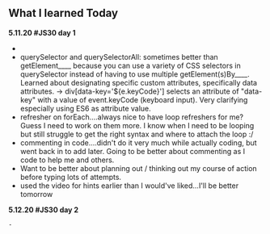 ## What I learned Today

**5.11.20 #JS30 day 1**

  - <audio> element: never used an audio tag before and learned that you can use src files from your project director, or stream from the web. It also comes with predefined methods for addings controls, starting/stopping playback etc. 
  - querySelector and querySelectorAll: sometimes better than getElement____ because you can use a variety of CSS selectors in querySelector instead of having to use multiple getElement(s)By____. Learned about designating specific custom attributes, specifically data attributes. -> div[data-key='${e.keyCode}'] selects an attribute of "data-key" with a value of event.keyCode (keyboard input). Very clarifying especially using ES6 as attribute value. 
  - refresher on forEach....always nice to have loop refreshers for me? Guess I need to work on them more. I know when I need to be looping but still struggle to get the right syntax and where to attach the loop :/
  - commenting in code....didn't do it very much while actually coding, but went back in to add later. Going to be better about commenting as I code to help me and others. 
  - Want to be better about planning out / thinking out my course of action before typing lots of attempts. 
  - used the video for hints earlier than I would've liked...I'll be better tomorrow

**5.12.20 #JS30 day 2**

    - 